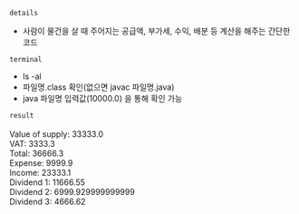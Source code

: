 `details`
* 사람이 물건을 살 때 주어지는 공급액, 부가세, 수익, 배분 등 계산을 해주는 간단한 코드 <br>

`terminal`
* ls -al
* 파일명.class 확인(없으면 javac 파일명.java)
* java 파일명 입력값(10000.0)
을 통해 확인 가능 

`result` <br><br>
Value of supply: 33333.0 <br>
VAT: 3333.3 <br>
Total: 36666.3 <br>
Expense: 9999.9 <br>
Income: 23333.1 <br>
Dividend 1: 11666.55 <br>
Dividend 2: 6999.929999999999 <br>
Dividend 3: 4666.62 <br>
